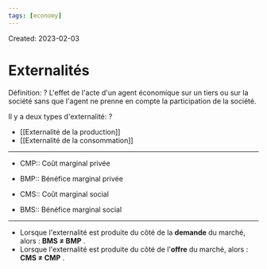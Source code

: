 ```yaml
---
tags: [economy] 
---
```

Created: 2023-02-03

# Externalités
Définition:
?
L'effet de l'acte d'un agent économique sur un tiers ou sur la société sans que l'agent ne prenne en compte la participation de la société.
<!--SR:!2023-02-22,8,190-->

Il y a deux types d'externalité:
?
- [[Externalité de la production]]
- [[Externalité de la consommation]]
<!--SR:!2023-02-21,13,270-->

---
- CMP:: Coût marginal privée
<!--SR:!2023-03-10,24,270-->
- BMP:: Bénéfice marginal privée
<!--SR:!2023-02-17,9,250-->
- CMS:: Coût marginal social
<!--SR:!2023-02-21,13,270-->
- BMS:: Bénéfice marginal social
<!--SR:!2023-02-20,12,270-->

---

- Lorsque l'externalité est produite du côté de la **demande** du marché, alors : **BMS ≠ BMP** .
- Lorsque l'externalité est produite du côté de l'**offre** du marché, alors : **CMS ≠ CMP** .
